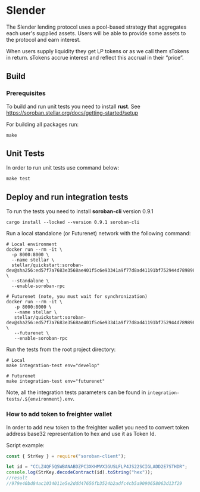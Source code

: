 # Slender

The Slender lending protocol uses a pool-based strategy that aggregates each user's supplied assets. Users will be able to provide some assets to the protocol and earn interest.

When users supply liquidity they get LP tokens or as we call them sTokens in return. sTokens accrue interest and reflect this accrual in their “price”.

## Build

### Prerequisites

To build and run unit tests you need to install **rust**. See https://soroban.stellar.org/docs/getting-started/setup

For building all packages run:

```shell
make
```

## Unit Tests

In order to run unit tests use command below:

```shell
make test
```

## Deploy and run integration tests

To run the tests you need to install **soroban-cli** version 0.9.1

```shell
cargo install --locked --version 0.9.1 soroban-cli
```

Run a local standalone (or Futurenet) network with the following command:

```shell
# Local environment
docker run --rm -it \
  -p 8000:8000 \
  --name stellar \
  stellar/quickstart:soroban-dev@sha256:ed57f7a7683e3568ae401f5c6e93341a9f77d8ad41191bf752944d7898981e0c \
  --standalone \
  --enable-soroban-rpc

# Futurenet (note, you must wait for synchronization)
docker run --rm -it \
   -p 8000:8000 \
   --name stellar \
   stellar/quickstart:soroban-dev@sha256:ed57f7a7683e3568ae401f5c6e93341a9f77d8ad41191bf752944d7898981e0c \
   --futurenet \
   --enable-soroban-rpc
```

Run the tests from the root project directory:

```shell
# Local
make integration-test env="develop"

# Futurenet
make integration-test env="futurenet"
```

Note, all the integration tests parameters can be found in `integration-tests/.${environment}.env`.

### How to add token to freighter wallet

In order to add new token to the freighter wallet you need to convert token address base32 representation to hex and use it as Token Id.

Script example:

```js
const { StrKey } = require("soroban-client");

let id = "CCLZ4QF5QSWBANABDZPC3XKHMVX3GUSLFLP4JS22SCIGLADD2E7STHDR";
console.log(StrKey.decodeContract(id).toString("hex"));
//result
//979e40bd84ac1034011e5e2ddd47656fb3524b2adfc4cb5a9090658063d13f29
```

